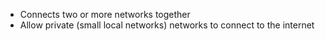 - Connects two or more networks together 
- Allow private (small local networks) networks to connect to the internet